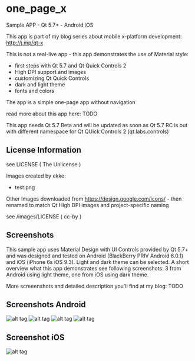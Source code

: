 # one_page_x
Sample APP - Qt 5.7+ - Android iOS

This app is part of my blog series about mobile x-platform development:
http://j.mp/qt-x

This is not a real-live app - this app demonstrates the use of Material style:

* first steps with Qt 5.7 and Qt Quick Controls 2
* High DPI support and images
* customizing Qt Quick Controls
* dark and light theme
* fonts and colors

The app is a simple one-page app without navigation
 
read more about this app here:
TODO

This app needs Qt 5.7 Beta and will be updated as soon as Qt 5.7 RC is out with different namespace for Qt QUick Controls 2 (qt.labs.controls)

## License Information
see LICENSE ( The Unlicense )

Images created by ekke:

* test.png

Other Images downloaded from https://design.google.com/icons/ - then renamed to match Qt High DPI images and project-specific naming

see /images/LICENSE ( cc-by )

## Screenshots
This sample app uses Material Design with UI Controls provided by Qt 5.7+ and was designed and tested on Android (BlackBerry PRIV Android 6.0.1) and iOS (iPhone 6s iOS 9.3). Light and dark theme can be selected. A short overview what this app demonstrates see following screenshots: 3 from Android using light theme, one from iOS using dark theme.

More screeenshots and detailed description you'll find at my blog: TODO

## Screenshots Android
![alt tag](https://appbus.files.wordpress.com/2016/04/one_x_a_01.png "Screenshot Android (01)")
![alt tag](https://appbus.files.wordpress.com/2016/04/one_x_a_02.png "Screenshot Android (02)")
![alt tag](https://appbus.files.wordpress.com/2016/04/one_x_a_03.png "Screenshot Android (03)")
![alt tag](https://appbus.files.wordpress.com/2016/04/one_x_a_04.png "Screenshot Android (04)")

## Screenshot iOS
![alt tag](https://appbus.files.wordpress.com/2016/04/one_x_ios_01.png "Screenshot Android (01)")
